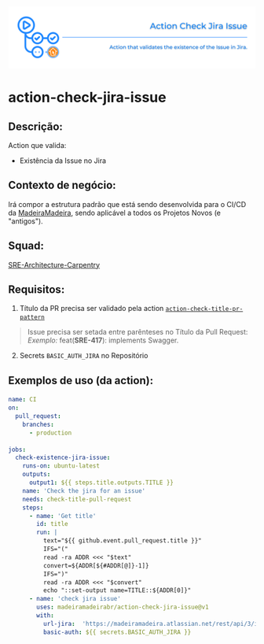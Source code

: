 ![img](https://github.com/madeiramadeirabr/action-check-jira-issue/blob/staging/img/action-check-jira-issue.svg)
# action-check-jira-issue

## Descrição:
Action que valida:
- Existência da Issue no Jira

## Contexto de negócio:
Irá compor a estrutura padrão que está sendo desenvolvida para o CI/CD da [MadeiraMadeira](https://github.com/madeiramadeirabr 'MadeiraMadeira'), sendo aplicável a todos os Projetos Novos (e "antigos").

## Squad:
[SRE-Architecture-Carpentry](https://github.com/orgs/madeiramadeirabr/teams/squad-sre-architecture-carpentry 'SRE-Architecture-Carpentry')

## Requisitos:
1. Título da PR precisa ser validado pela action [`action-check-title-pr-pattern`](https://github.com/madeiramadeirabr/action-check-title-pr-pattern 'action-check-title-pr-pattern')
> Issue precisa ser setada entre parênteses no Título da Pull Request:
> _Exemplo:_ feat(**SRE-417**): implements Swagger.

2. Secrets `BASIC_AUTH_JIRA` no Repositório 

## Exemplos de uso (da action):


```yml
name: CI
on:
  pull_request:
    branches:
      - production

jobs:
  check-existence-jira-issue:
    runs-on: ubuntu-latest     
    outputs:
      output1: ${{ steps.title.outputs.TITLE }}
    name: 'Check the jira for an issue'
    needs: check-title-pull-request
    steps:
      - name: 'Get title'
        id: title
        run: |
          text="${{ github.event.pull_request.title }}"
          IFS="("
          read -ra ADDR <<< "$text"   
          convert=${ADDR[${#ADDR[@]}-1]}
          IFS=")"
          read -ra ADDR <<< "$convert"
          echo "::set-output name=TITLE::${ADDR[0]}"
      - name: 'check jira issue'
        uses: madeiramadeirabr/action-check-jira-issue@v1
        with:
          url-jira:  'https://madeiramadeira.atlassian.net/rest/api/3/issue/${{ steps.title.outputs.TITLE }}'
          basic-auth: ${{ secrets.BASIC_AUTH_JIRA }}          
```